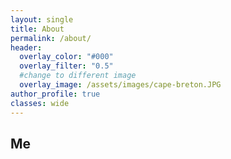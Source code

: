 ```yaml
---
layout: single
title: About
permalink: /about/
header:
  overlay_color: "#000"
  overlay_filter: "0.5"
  #change to different image
  overlay_image: /assets/images/cape-breton.JPG
author_profile: true
classes: wide
---
```

## Me
<figure style="width: 30%; " class="align-right">
  <img src="{{ site.url }}{{ site.baseurl }}/assets/images/sunset.jpg" alt="">
</figure>
